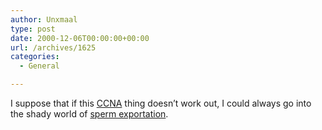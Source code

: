 ```yaml
---
author: Unxmaal
type: post
date: 2000-12-06T00:00:00+00:00
url: /archives/1625
categories:
  - General

---
```

I suppose that if this [CCNA][1] thing doesn&#8217;t work out, I could always go into the shady world of [sperm exportation][2].

 [1]: http://www.cisco.com/warp/public/10/wwtraining/certprog/lan/programs/ccna.html
 [2]: http://www.abcnews.go.com/sections/us/WolfFiles/wolffiles.html